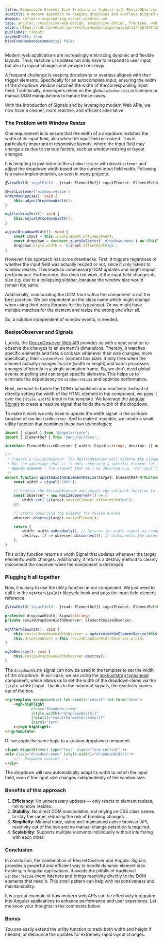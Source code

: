 ```yaml
---
title: Responsive Element Size Tracking in Angular with ResizeObserver and Signals
subtitle: A modern approach to keeping dropdowns and overlays aligned with dynamic inputs
domain: software-engineering-corner.zuehlke.com
tags: angular, responsive-web-design, responsive-design, frontend, web-development, javascript, performance, best-practices, browser
cover: https://cdn.hashnode.com/res/hashnode/image/upload/v1745872404199/OhbgsBw-f.jpg?auto=format
publishAs: timouti
saveAsDraft: true
hideFromHashnodeCommunity: false
---
```


Modern web applications are increasingly embracing dynamic and flexible layouts.
Thus, reactive UI updates not only have to respond to user input, but also to layout changes and viewport resizings.

A frequent challenge is keeping dropdowns or overlays aligned with their trigger elements. 
Specifically for an autocomplete input, ensuring the width of the dropdown window matches the width of the corresponding input field. 
Traditionally, developers relied on the global `window:resize` listeners or manual DOM manipulations to handle these cases.

With the introduction of Signals and by leveraging modern Web APIs, we now have a cleaner, more reactive, and efficient alternative.

### The Problem with Window Resize
One requirement is to ensure that the width of a dropdown matches the width of its input field, also when the input field is resized.
This is particularly important in responsive layouts, where the input field may change size due to various factors, such as window resizing or layout changes.

It is tempting to just listen to the `window:resize` with `@HostListener` and adjust the dropdown width based on the current input field width. Following is a naive implementation, 
as seen in many projects:
```typescript
@ViewChild('inputField', {read: ElementRef}) inputElement: ElementRef<HTMLInputElement>;

@HostListener('window:resize')
onWindowResize(): void {
    this.adjustDropdownWidth();
}

ngAfterViewInit(): void {
    this.adjustDropdownWidth();
}

adjustDropdownWidth(): void {
    const input = this.inputElement.nativeElement;
    const dropdown = document.querySelector('.dropdown-menu') as HTMLElement;
    dropdown.style.width = `${input.offsetWidth}px`;
}
```
However, this approach has some drawbacks. First, it triggers regardless of whether the input field was actually resized or not, since it 
only listens to window resizes. This leads to unnecessary DOM updates and might impact performance. Furthermore, this does not work, if the input field changes 
its size e.g. due to a collapsing sidebar, because the window size would remain the same. 

Additionally, manipulating the DOM from within the component is not the best practice. We are dependent on the class name which might change when using third party libraries for the 
typeahead. Or we might have multiple matches for the element and resize the wrong one after all. 

So, a solution independent of window events, is needed.

### ResizeObserver and Signals
Luckily, the [ResizeObserver Web API](https://developer.mozilla.org/en-US/docs/Web/API/ResizeObserver) provides us with a neat solution to observe the changes to an element's 
dimensions. Thereby, it watches specific elements and fires a callback whenever their size changes, more specifically, their `contentRect` (content box size).
It only fires when the element actually changes its size (width or height) and batch processes changes efficiently in a single animation frame. 
So, we don't need global events or polling and can target specific elements. This helps us to eliminate the dependency on `window:resize` and optimize performance.

Next, we want to tackle the DOM manipulation and reactivity. Instead of directly setting the width of the HTML element in the component, we pass it over the `[style.width]` input 
in the template. We leverage the [Angular Signals](https://angular.io/guide/signals) to create a reactive signal that holds the width of the dropdown. 

To make it work we only have to update the width signal in the callback function of our `ResizeObserver`. 
And to make it reusable, we create a small utility function that combines these two technologies:

```typescript
import { signal } from '@angular/core';
import { ElementRef } from '@angular/core';

interface ElementResizeObserver { width: Signal<string>, destroy: () => void}

/**
 * Creates a ResizeObserver. The ResizeObserver will observe the element and update the width signal when the element is resized.
 * Has the advantage that it is only observing a specific element for the resize event and not the whole window.
 * @param element - The element that will be observed e.g. the input field
 */
export function updateWidthOnElementResize(target: ElementRef<HTMLElement>): ElementResizeObserver  {
    const width = signal('100%');
    
    // Creates the ResizeObserver and passes the callback function to it that updates the width signal with the new width of the element
    const observer = new ResizeObserver(() => {
        width.set(`${target.nativeElement.offsetWidth}px`);
    });

    // Starts observing the element for resize events
    observer.observe(target.nativeElement);

    return {
        width: width.asReadonly(), // Returns the width signal as readonly
        destroy: () => observer.disconnect(), // Disconnects the observer when it is no longer needed, call in ngOnDestroy
    };
}

```
This utility function returns a width Signal that updates whenever the target element’s width changes. 
Additionally, it returns a destroy method to cleanly disconnect the observer when the component is destroyed.

### Plugging it all together
Now, it is easy to use the utility function in our component. We just need to call it in the `ngAfterViewInit` lifecycle hook and pass the input field element reference.

```typescript
@ViewChild('inputField', {read: ElementRef}) inputElement: ElementRef<HTMLInputElement>;

protected dropdownWidth: Signal<string>;
private resizeDropdownWidthObserver: ElementResizeObserver;
    
ngAfterViewInit(): void {
    this.resizeDropdownWidthObserver = updateWidthOnElementResize(this.inputElement);
    this.dropdownWidth = this.resizeDropdownWidthObserver.width;
}

ngOnDestroy(): void {
    this.resizeDropdownWidthObserver.destroy();
}
```
The `dropdownWidth` signal can now be used in the template to set the width of the dropdown. In our case, we are using the 
[ng-bootstrap typeahead](https://ng-bootstrap.github.io/#/components/typeahead/api) component, which allows us to set the width of the dropdown-items via the `[style.width]` input.
Thanks to the nature of signals, the reactivity comes out of the box.
```html
<ng-template #dropdownList let-result="result" let-term="term">
    <ngb-highlight
            class="dropdown-item"
            [style.width]="dropdownWidth()"
            [result]="resultFormatter(result)"
            [term]="term"
    ></ngb-highlight>
</ng-template>
```
Or we apply the same logic to a custom dropdown component. 
```html
<input #inputElement type="text" class="form-control" /> 
<div class="dropdown-menu" [style.width]="dropdownWidth()">     
    <!-- Dropdown content -->
</div>
```

The dropdown will now automatically adapt its width to match the input field, even if the input size changes independently of the window size.

### Benefits of this approach
1. **Efficiency**: No unnecessary updates — only reacts to element resizes, not window resizes.
2. **Stability**: No direct DOM manipulation, not relying on CSS class names to stay the same, reducing the risk of breaking changes.
3. **Simplicity**: Minimal code, using well maintained native browser-API, reactivity out of the box and no manual change detection is required.
4. **Scalability**: Supports multiple elements individually without interfering with each other.

### Conclusion
In conclusion, the combination of ResizeObserver and Angular Signals provides a powerful and efficient way to handle dynamic element size tracking in Angular applications. 
It avoids the pitfalls of traditional `window:resize` event listeners and brings reactivity directly to the DOM elements that need it.
This small pattern can help with responsiveness and maintainability. 

It is a great example of how modern web APIs can be effectively integrated into Angular applications to enhance performance and user experience.
Let me know your thoughts in the comments below.

### Bonus
You can easily extend the utility function to track both width and height if needed, or debounce the updates for extremely rapid layout changes.